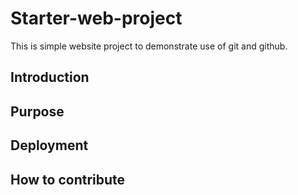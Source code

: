 # Starter-web-project

This is simple website project to demonstrate use of git and github.

## Introduction

## Purpose

## Deployment

## How to contribute

